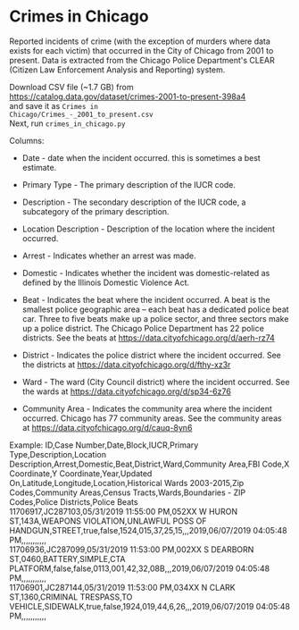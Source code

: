 # Crimes in Chicago

Reported incidents of crime (with the exception of murders where data exists for each victim) 
that occurred in the City of Chicago from 2001 to present. Data is extracted from 
the Chicago Police Department's CLEAR (Citizen Law Enforcement Analysis and Reporting) system.

Download CSV file (~1.7 GB) from  
https://catalog.data.gov/dataset/crimes-2001-to-present-398a4  
and save it as <code>Crimes in Chicago/Crimes_-_2001_to_present.csv</code>  
Next, run <code>crimes_in_chicago.py</code>

Columns:
- Date - date when the incident occurred. this is sometimes a best estimate.
- Primary Type - The primary description of the IUCR code.
- Description - The secondary description of the IUCR code, a subcategory of the primary description.
- Location Description - Description of the location where the incident occurred.
- Arrest - Indicates whether an arrest was made.

- Domestic - Indicates whether the incident was domestic-related as defined by 
  the Illinois Domestic Violence Act.

- Beat - Indicates the beat where the incident occurred. 
  A beat is the smallest police geographic area – each beat has a dedicated police beat car.
  Three to five beats make up a police sector, and three sectors make up a police district.
  The Chicago Police Department has 22 police districts.
  See the beats at https://data.cityofchicago.org/d/aerh-rz74

- District - Indicates the police district where the incident occurred.
  See the districts at https://data.cityofchicago.org/d/fthy-xz3r

- Ward - The ward (City Council district) where the incident occurred.
  See the wards at https://data.cityofchicago.org/d/sp34-6z76
  
- Community Area - Indicates the community area where the incident occurred. 
  Chicago has 77 community areas. See the community areas at 
  https://data.cityofchicago.org/d/cauq-8yn6
  
Example:
ID,Case Number,Date,Block,IUCR,Primary Type,Description,Location Description,Arrest,Domestic,Beat,District,Ward,Community Area,FBI Code,X Coordinate,Y Coordinate,Year,Updated On,Latitude,Longitude,Location,Historical Wards 2003-2015,Zip Codes,Community Areas,Census Tracts,Wards,Boundaries - ZIP Codes,Police Districts,Police Beats  
11706917,JC287103,05/31/2019 11:55:00 PM,052XX W HURON ST,143A,WEAPONS VIOLATION,UNLAWFUL POSS OF HANDGUN,STREET,true,false,1524,015,37,25,15,,,2019,06/07/2019 04:05:48 PM,,,,,,,,,,,  
11706936,JC287099,05/31/2019 11:53:00 PM,002XX S DEARBORN ST,0460,BATTERY,SIMPLE,CTA PLATFORM,false,false,0113,001,42,32,08B,,,2019,06/07/2019 04:05:48 PM,,,,,,,,,,,  
11706901,JC287144,05/31/2019 11:53:00 PM,034XX N CLARK ST,1360,CRIMINAL TRESPASS,TO VEHICLE,SIDEWALK,true,false,1924,019,44,6,26,,,2019,06/07/2019 04:05:48 PM,,,,,,,,,,,  
